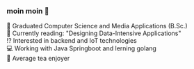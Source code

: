 ### moin moin 👋



🔭 Graduated Computer Science and Media Applications (B.Sc.)  <br>
📖 Currently reading: "Designing Data-Intensive Applications" <br>
⁉️ Interested in backend and IoT technologies <br>
💻 Working with Java Springboot and lerning golang <br>
🍵 Average tea enjoyer
